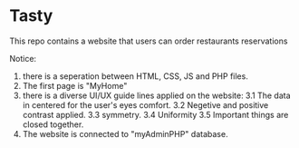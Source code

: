 # Tasty
This repo contains a website that users can order restaurants reservations

Notice:
1. there is a seperation between HTML, CSS, JS and PHP files.
2. The first page is "MyHome" 
3. there is a diverse UI/UX guide lines applied on the website:
  3.1 The data in centered for the user's eyes comfort.
  3.2 Negetive and positive contrast applied.
  3.3 symmetry.
  3.4 Uniformity
  3.5 Important things are closed together.
4. The website is connected to "myAdminPHP" database.


